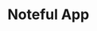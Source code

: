 Noteful App
============================


<!-- --file test/server.js <=== taken out of "test" script in package.json --> 